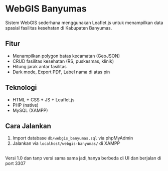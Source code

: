 # WebGIS Banyumas

Sistem WebGIS sederhana menggunakan Leaflet.js untuk menampilkan data spasial fasilitas kesehatan di Kabupaten Banyumas.

## Fitur
- Menampilkan polygon batas kecamatan (GeoJSON)
- CRUD fasilitas kesehatan (RS, puskesmas, klinik)
- Hitung jarak antar fasilitas
- Dark mode, Export PDF, Label nama di atas pin

## Teknologi
- HTML + CSS + JS + Leaflet.js
- PHP (native)
- MySQL (XAMPP)

## Cara Jalankan
1. Import database `db/webgis_banyumas.sql` via phpMyAdmin
2. Jalankan via `localhost/webgis-banyumas/` di XAMPP

##
Versi 1.0 dan tanp versi sama sama jadi,hanya berbeda di UI
dan berjalan di port 3307
